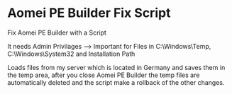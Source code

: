 # Aomei PE Builder Fix Script

Fix Aomei PE Builder with a Script

It needs Admin Privilages --> Important for Files in C:\Windows\Temp, C:\Windows\System32 and Installation Path

Loads files from my server which is located in Germany and saves them in the temp area, after you close Aomei PE Builder the temp files are automatically deleted and the script make a rollback of the other changes.
